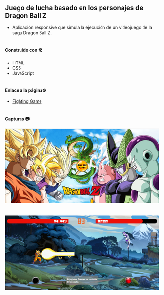 ## Juego de lucha basado en los personajes de Dragon Ball Z
- Aplicación responsive que simula la ejecución de un videojuego de la saga Dragon Ball Z. 
#
#### Construido con 🛠️
- HTML
- CSS
- JavaScript
#
#### Enlace a la página⚙️
- [Fighting Game](https://cheroki84.github.io/fightingGame/)
#
#### Capturas :camera:

![Screenshot](img/imgReadme1.jpg)
#
![Screenshot](img/imgReadme2.jpg)